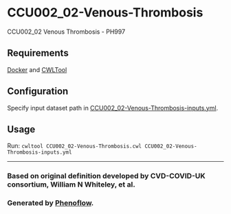 # CCU002_02-Venous-Thrombosis

CCU002_02 Venous Thrombosis - PH997

## Requirements

[Docker](https://docs.docker.com/install/) and [CWLTool](https://github.com/common-workflow-language/cwltool#install)

## Configuration

Specify input dataset path in [CCU002_02-Venous-Thrombosis-inputs.yml](CCU002_02-Venous-Thrombosis-inputs.yml).

## Usage

Run: `cwltool CCU002_02-Venous-Thrombosis.cwl CCU002_02-Venous-Thrombosis-inputs.yml`

***

### Based on original definition developed by CVD-COVID-UK consortium, William N Whiteley, et al.
### Generated by [Phenoflow](https://kclhi.org/phenoflow).
